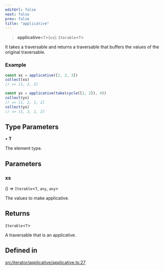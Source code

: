 ```yaml
---
editUrl: false
next: false
prev: false
title: "applicative"
---
```


> **applicative**\<`T`\>(`xs`): `Iterable`\<`T`\>

It takes a traversable and returns a traversable that buffers the values of the original traversable.

### Example
```ts
const xs = applicative([1, 2, 3])
collect(xs)
// => [1, 2, 3]

const ys = applicative(take(cycle([1, 2]), 4))
collect(ys)
// => [1, 2, 1, 2]
collect(ys)
// => [1, 2, 1, 2]

```

## Type Parameters

• **T**

The element type.

## Parameters

### xs

() => `Iterable`\<`T`, `any`, `any`\>

The values to make applicative.

## Returns

`Iterable`\<`T`\>

A traversable that is an applicative.

## Defined in

[src/iterator/applicative/applicative.ts:27](https://github.com/skyleague/axioms/blob/75fb1c5c977f1940e84e5cdcef2be336d1fd81da/src/iterator/applicative/applicative.ts#L27)
